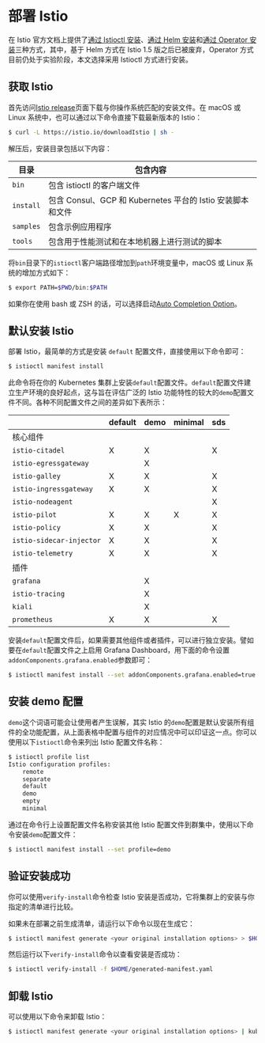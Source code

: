 # 部署 Istio

在 Istio 官方文档上提供了[通过 Istioctl 安装](https://istio.io/latest/zh/docs/setup/install/istioctl/)、[通过 Helm 安装](https://istio.io/latest/zh/docs/setup/install/helm/)和[通过 Operator 安装](https://istio.io/latest/zh/docs/setup/install/standalone-operator/)三种方式，其中，基于 Helm 方式在 Istio 1.5 版之后已被废弃，Operator 方式目前仍处于实验阶段，本文选择采用 Istioctl 方式进行安装。

## 获取 Istio

首先访问[Istio release](https://github.com/istio/istio/releases/tag/1.7.3)页面下载与你操作系统匹配的安装文件。在 macOS 或 Linux 系统中，也可以通过以下命令直接下载最新版本的 Istio：

```bash
$ curl -L https://istio.io/downloadIstio | sh -
```

解压后，安装目录包括以下内容：

| 目录      | 包含内容                                                   |
| --------- | ---------------------------------------------------------- |
| `bin`     | 包含 istioctl 的客户端文件                                 |
| `install` | 包含 Consul、GCP 和 Kubernetes 平台的 Istio 安装脚本和文件 |
| `samples` | 包含示例应用程序                                           |
| `tools`   | 包含用于性能测试和在本地机器上进行测试的脚本               |

将`bin`目录下的`istioctl`客户端路径增加到`path`环境变量中，macOS 或 Linux 系统的增加方式如下：

```bash
$ export PATH=$PWD/bin:$PATH
```

如果你在使用 bash 或 ZSH 的话，可以选择启动[Auto Completion Option](https://istio.io/latest/zh/docs/ops/diagnostic-tools/istioctl#enabling-auto-completion)。

## 默认安装 Istio

部署 Istio，最简单的方式是安装 `default` 配置文件，直接使用以下命令即可：

```bash
$ istioctl manifest install
```

此命令将在你的 Kubernetes 集群上安装`default`配置文件。`default`配置文件建立生产环境的良好起点，这与旨在评估广泛的 Istio 功能特性的较大的`demo`配置文件不同。各种不同配置文件之间的差异如下表所示：

|                          | default | demo | minimal | sds |
| ------------------------ | ------- | ---- | ------- | --- |
| 核心组件                 |         |      |         |     |
| `istio-citadel`          | X       | X    |         | X   |
| `istio-egressgateway`    |         | X    |         |     |
| `istio-galley`           | X       | X    |         | X   |
| `istio-ingressgateway`   | X       | X    |         | X   |
| `istio-nodeagent`        |         |      |         | X   |
| `istio-pilot`            | X       | X    | X       | X   |
| `istio-policy`           | X       | X    |         | X   |
| `istio-sidecar-injector` | X       | X    |         | X   |
| `istio-telemetry`        | X       | X    |         | X   |
| 插件                     |         |      |         |     |
| `grafana`                |         | X    |         |     |
| `istio-tracing`          |         | X    |         |     |
| `kiali`                  |         | X    |         |     |
| `prometheus`             | X       | X    |         | X   |

安装`default`配置文件后，如果需要其他组件或者插件，可以进行独立安装。譬如要在`default`配置文件之上启用 Grafana Dashboard，用下面的命令设置`addonComponents.grafana.enabled`参数即可：

```bash
$ istioctl manifest install --set addonComponents.grafana.enabled=true
```

## 安装 demo 配置

`demo`这个词语可能会让使用者产生误解，其实 Istio 的`demo`配置是默认安装所有组件的全功能配置，从上面表格中配置与组件的对应情况中可以印证这一点。你可以使用以下`istioctl`命令来列出 Istio 配置文件名称：

```bash
$ istioctl profile list
Istio configuration profiles:
    remote
    separate
    default
    demo
    empty
    minimal
```

通过在命令行上设置配置文件名称安装其他 Istio 配置文件到群集中，使用以下命令安装`demo`配置文件：

```bash
$ istioctl manifest install --set profile=demo
```

## 验证安装成功

你可以使用`verify-install`命令检查 Istio 安装是否成功，它将集群上的安装与你指定的清单进行比较。

如果未在部署之前生成清单，请运行以下命令以现在生成它：

```bash
$ istioctl manifest generate <your original installation options> > $HOME/generated-manifest.yaml
```

然后运行以下`verify-install`命令以查看安装是否成功：

```bash
$ istioctl verify-install -f $HOME/generated-manifest.yaml
```

## 卸载 Istio

可以使用以下命令来卸载 Istio：

```bash
$ istioctl manifest generate <your original installation options> | kubectl delete -f -
```
